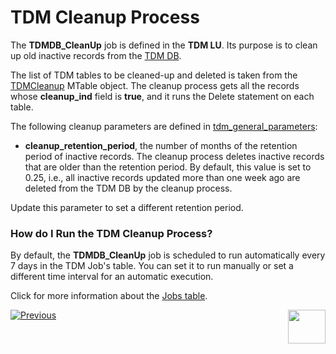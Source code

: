 # TDM Cleanup Process

The **TDMDB_CleanUp** job is defined in the **TDM LU**. Its purpose is to clean up old inactive records from the [TDM DB](02_tdm_database.md). 

The list of TDM tables to be cleaned-up and deleted is taken from the [TDMCleanup](/articles/TDM/tdm_implementation/04_fabric_tdm_library.md#tdmcleanup) MTable object. The cleanup process gets all the records whose **cleanup_ind** field is **true**, and it runs the Delete statement on each table. 

The following cleanup parameters are defined in [tdm_general_parameters](02_tdm_database.md#tdm_general_parameters):

- **cleanup_retention_period**, the number of months of the retention period of inactive records. The cleanup process deletes inactive records that are older than the retention period. By default, this value is set to 0.25, i.e., all inactive records updated more than one week ago are deleted from the TDM DB by the cleanup process. 

Update this parameter to set a different retention period.

### How do I Run the TDM Cleanup Process?

By default, the **TDMDB_CleanUp** job is scheduled to run automatically every 7 days in the TDM Job's table. You can set it to run manually or set a different time interval for an automatic execution.

Click for more information about the [Jobs table](/articles/20_jobs_and_batch_services/03_create_a_new_user_job.md#step-4). 




[![Previous](/articles/images/Previous.png)](05_tdm_reference_processes.md)[<img align="right" width="60" height="54" src="/articles/images/Next.png">](07_tdm_parameters_handling.md)



  
